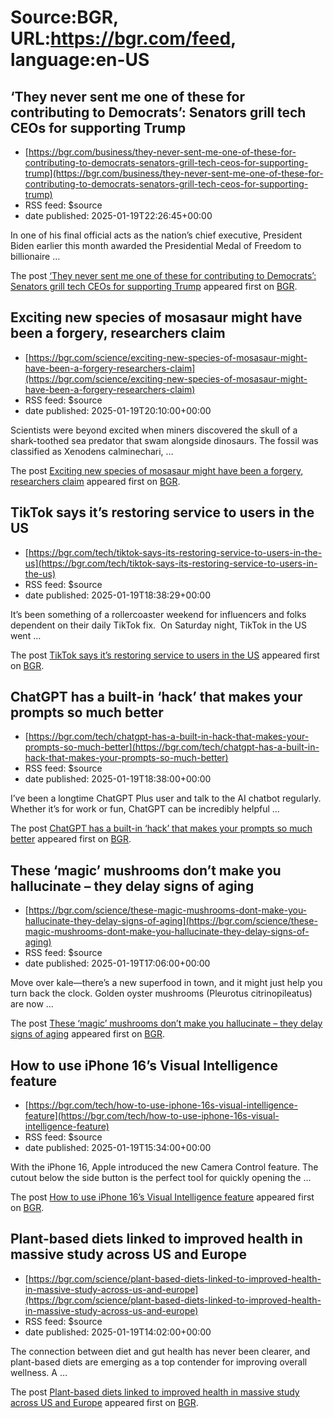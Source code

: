 # Source:BGR, URL:https://bgr.com/feed, language:en-US

## ‘They never sent me one of these for contributing to Democrats’: Senators grill tech CEOs for supporting Trump
 - [https://bgr.com/business/they-never-sent-me-one-of-these-for-contributing-to-democrats-senators-grill-tech-ceos-for-supporting-trump](https://bgr.com/business/they-never-sent-me-one-of-these-for-contributing-to-democrats-senators-grill-tech-ceos-for-supporting-trump)
 - RSS feed: $source
 - date published: 2025-01-19T22:26:45+00:00

<p>In one of his final official acts as the nation&#8217;s chief executive, President Biden earlier this month awarded the Presidential Medal of Freedom to billionaire &#8230;</p>
<p>The post <a href="https://bgr.com/business/they-never-sent-me-one-of-these-for-contributing-to-democrats-senators-grill-tech-ceos-for-supporting-trump/">&#8216;They never sent me one of these for contributing to Democrats&#8217;: Senators grill tech CEOs for supporting Trump</a> appeared first on <a href="https://bgr.com">BGR</a>.</p>

## Exciting new species of mosasaur might have been a forgery, researchers claim
 - [https://bgr.com/science/exciting-new-species-of-mosasaur-might-have-been-a-forgery-researchers-claim](https://bgr.com/science/exciting-new-species-of-mosasaur-might-have-been-a-forgery-researchers-claim)
 - RSS feed: $source
 - date published: 2025-01-19T20:10:00+00:00

<p>Scientists were beyond excited when miners discovered the skull of a shark-toothed sea predator that swam alongside dinosaurs. The fossil was classified as Xenodens calminechari, &#8230;</p>
<p>The post <a href="https://bgr.com/science/exciting-new-species-of-mosasaur-might-have-been-a-forgery-researchers-claim/">Exciting new species of mosasaur might have been a forgery, researchers claim</a> appeared first on <a href="https://bgr.com">BGR</a>.</p>

## TikTok says it’s restoring service to users in the US
 - [https://bgr.com/tech/tiktok-says-its-restoring-service-to-users-in-the-us](https://bgr.com/tech/tiktok-says-its-restoring-service-to-users-in-the-us)
 - RSS feed: $source
 - date published: 2025-01-19T18:38:29+00:00

<p>It’s been something of a rollercoaster weekend for influencers and folks dependent on their daily TikTok fix.  On Saturday night, TikTok in the US went &#8230;</p>
<p>The post <a href="https://bgr.com/tech/tiktok-says-its-restoring-service-to-users-in-the-us/">TikTok says it&#8217;s restoring service to users in the US</a> appeared first on <a href="https://bgr.com">BGR</a>.</p>

## ChatGPT has a built-in ‘hack’ that makes your prompts so much better
 - [https://bgr.com/tech/chatgpt-has-a-built-in-hack-that-makes-your-prompts-so-much-better](https://bgr.com/tech/chatgpt-has-a-built-in-hack-that-makes-your-prompts-so-much-better)
 - RSS feed: $source
 - date published: 2025-01-19T18:38:00+00:00

<p>I&#8217;ve been a longtime ChatGPT Plus user and talk to the AI chatbot regularly. Whether it&#8217;s for work or fun, ChatGPT can be incredibly helpful &#8230;</p>
<p>The post <a href="https://bgr.com/tech/chatgpt-has-a-built-in-hack-that-makes-your-prompts-so-much-better/">ChatGPT has a built-in &#8216;hack&#8217; that makes your prompts so much better</a> appeared first on <a href="https://bgr.com">BGR</a>.</p>

## These ‘magic’ mushrooms don’t make you hallucinate – they delay signs of aging
 - [https://bgr.com/science/these-magic-mushrooms-dont-make-you-hallucinate-they-delay-signs-of-aging](https://bgr.com/science/these-magic-mushrooms-dont-make-you-hallucinate-they-delay-signs-of-aging)
 - RSS feed: $source
 - date published: 2025-01-19T17:06:00+00:00

<p>Move over kale—there’s a new superfood in town, and it might just help you turn back the clock. Golden oyster mushrooms (Pleurotus citrinopileatus) are now &#8230;</p>
<p>The post <a href="https://bgr.com/science/these-magic-mushrooms-dont-make-you-hallucinate-they-delay-signs-of-aging/">These ‘magic’ mushrooms don’t make you hallucinate &#8211; they delay signs of aging</a> appeared first on <a href="https://bgr.com">BGR</a>.</p>

## How to use iPhone 16’s Visual Intelligence feature
 - [https://bgr.com/tech/how-to-use-iphone-16s-visual-intelligence-feature](https://bgr.com/tech/how-to-use-iphone-16s-visual-intelligence-feature)
 - RSS feed: $source
 - date published: 2025-01-19T15:34:00+00:00

<p>With the iPhone 16, Apple introduced the new Camera Control feature. The cutout below the side button is the perfect tool for quickly opening the &#8230;</p>
<p>The post <a href="https://bgr.com/tech/how-to-use-iphone-16s-visual-intelligence-feature/">How to use iPhone 16&#8217;s Visual Intelligence feature</a> appeared first on <a href="https://bgr.com">BGR</a>.</p>

## Plant-based diets linked to improved health in massive study across US and Europe
 - [https://bgr.com/science/plant-based-diets-linked-to-improved-health-in-massive-study-across-us-and-europe](https://bgr.com/science/plant-based-diets-linked-to-improved-health-in-massive-study-across-us-and-europe)
 - RSS feed: $source
 - date published: 2025-01-19T14:02:00+00:00

<p>The connection between diet and gut health has never been clearer, and plant-based diets are emerging as a top contender for improving overall wellness. A &#8230;</p>
<p>The post <a href="https://bgr.com/science/plant-based-diets-linked-to-improved-health-in-massive-study-across-us-and-europe/">Plant-based diets linked to improved health in massive study across US and Europe</a> appeared first on <a href="https://bgr.com">BGR</a>.</p>

